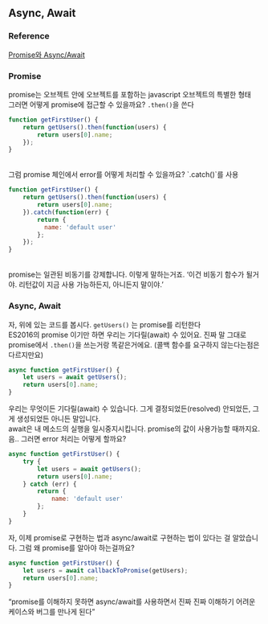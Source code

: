 ## Async, Await

### Reference
[Promise와 Async/Await](https://medium.com/@kiwanjung/%EB%B2%88%EC%97%AD-async-await-%EB%A5%BC-%EC%82%AC%EC%9A%A9%ED%95%98%EA%B8%B0-%EC%A0%84%EC%97%90-promise%EB%A5%BC-%EC%9D%B4%ED%95%B4%ED%95%98%EA%B8%B0-955dbac2c4a4)

### Promise
promise는 오브젝트 안에 오브젝트를 포함하는 javascript 오브젝트의 특별한 형태<br/>
그러면 어떻게 promise에 접근할 수 있을까요? `.then()`을 쓴다<br/>

```javascript
function getFirstUser() {
    return getUsers().then(function(users) {
        return users[0].name;
    });
}
```

<br/>
그럼 promise 체인에서 error를 어떻게 처리할 수 있을까요? `.catch()`를 사용
<br/>

```javascript
function getFirstUser() {
    return getUsers().then(function(users) {
        return users[0].name;
    }).catch(function(err) {
        return {
          name: 'default user'
        };
    });
}
```

<br/>
promise는 일관된 비동기를 강제합니다. 이렇게 말하는거죠. ‘이건 비동기 함수가 될거야. 리턴값이 지금 사용 가능하든지, 아니든지 말이야.’
<br/>

### Async, Await
자, 위에 있는 코드를 봅시다. `getUsers()` 는 promise를 리턴한다 <br/>
ES2016의 promise 이기만 하면 우리는 기다릴(await) 수 있어요. 진짜 말 그대로 promise에서 `.then()`을 쓰는거랑 똑같은거에요. (콜백 함수를 요구하지 않는다는점은 다르지만요)<br/>

```javascript
async function getFirstUser() {
    let users = await getUsers();
    return users[0].name;
}
```

우리는 무엇이든 기다릴(await) 수 있습니다. 그게 결정되었든(resolved) 안되었든, 그게 생성되었든 아니든 말입니다.<br/>
await은 내 메소드의 실행을 일시중지시킵니다. promise의 값이 사용가능할 때까지요.
<br/>
음.. 그러면 error 처리는 어떻게 할까요?

```javascript
async function getFirstUser() {
    try {
        let users = await getUsers();
        return users[0].name;
    } catch (err) {
        return {
            name: 'default user'
        };
    }
}
```

자, 이제 promise로 구현하는 법과 async/await로 구현하는 법이 있다는 걸 알았습니다. 그럼 왜 promise를 알아야 하는걸까요?<br/>

```javascript
async function getFirstUser() {
    let users = await callbackToPromise(getUsers);
    return users[0].name;
}
```

“promise를 이해하지 못하면 async/await를 사용하면서 진짜 진짜 이해하기 어려운 케이스와 버그를 만나게 된다”
